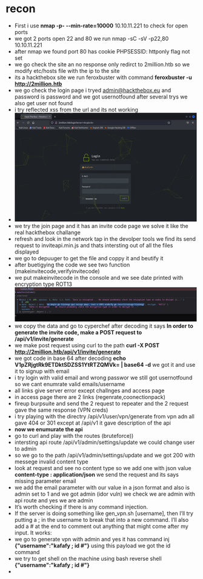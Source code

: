 # recon
- First i use **nmap -p- --min-rate=10000** 10.10.11.221 to check for open ports
- we got 2 ports open 22 and 80 we run nmap -sC -sV -p22,80 10.10.11.221
- after nmap we found port 80 has cookie  PHPSESSID: httponly flag not set
- we go check the site an no response only redirct to 2million.htb so we modify etc/hosts file with the ip to the site
- its a hackthebox site we run feroxbuster with command **feroxbuster -u http://2million.htb**
- we go check the login page i tryed admin@hackthebox.eu and password is password and we got usernotfound after several trys we also get user not found
- i try reflected xss from the url and its not working
- ![xss](https://github.com/Islamkafafy123/HackTheBox/blob/main/pictures/xss.jpg)
- we try the join page and it has an invite code page we solve it like the real hackthebox challange
- refresh and look in the network tap in the devolper tools we find its send request to inviteapi.min.js and thats intersting out of all the files displayed
- we go to depuuger to get the file and coppy it and beutify it
- after buetigying the code we see two function (makeinvitecode,verifyinvitecode)
- we put makeinvitecode in the console and we see date printed with encryption type ROT13
![makeinvitecode](https://github.com/Islamkafafy123/HackTheBox/blob/main/pictures/invitecode.jpg)
- we copy the data and go to cyperchef after decoding it says **In order to generate the invite code, make a POST request to /api/v1/invite/generate**
- we make post request using curl to the path **curl -X POST http://2million.htb/api/v1/invite/generate**
- we got code in base 64 after decoding **echo  V1pZRjgtRk9ETDktSDZSS1YtRTZQMVk= | base64 -d** we got it and use it to signup with email
- i try login with valid email and wrong passwor we still got usernotfound so we cant enumrate valid emails/username
- all links give server error except challnges and access page
- in access page there are 2 links (regenrate,coonectionpack)
- fireup burpsuite and send the 2 request to repeater and the 2 request gave the same response (VPN creds)
- i try playing with the directry /api/v1/user/vpn/generate from vpn adn all gave 404 or 301 except at /api/v1 it gave description of the api
- **now we enumurate the api**
- go to curl and  play with the routes (bruteforce))
- intersting api route /api/v1/admin/settings/update we could change user to admin
- so we go to the path /api/v1/admin/settings/update and we got 200 with messege invalid content type
- look at request and see no content type so we add one with json value **content-type : application/json** we send the request and its says missing parameter email
- we add the email parameter with our value in a json format and also is admin set to 1 and we got admin (idor vuln) we check we are admin with api route and yes we are admin
- It’s worth checking if there is any command injection.
- If the server is doing something like gen_vpn.sh [username], then I’ll try putting a ; in the username to break that into a new command. I’ll also add a # at the end to comment out anything that might come after my input. It works:
- we go to generate vpn with admin and yes it has command inj **{"username":"kafafy ; id #"}** using this payload we got the id command
- we try to get shell on the machine using bash reverse shell  **{"username":"kafafy ; id #"}**
- 
  
